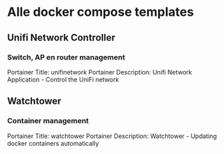 # Alle docker compose templates

## Unifi Network Controller
### Switch, AP en router management
Portainer Title: unifinetwork
Portainer Description: Unifi Network Application - Control the UniFi network

## Watchtower
### Container management
Portainer Title: watchtower
Portainer Description: Watchtower - Updating docker containers automatically
